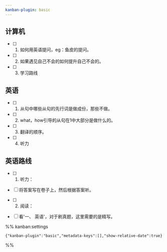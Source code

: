 ```yaml
---
kanban-plugin: basic
---
```


## 计算机

- [ ] 1. 如何用英语提问，eg：鱼皮的提问。
- [ ] 2. 如果遇见自己不会的如何提升自己不会的。
- [ ] 3. 学习路线


## 英语

- [ ] 1. 从句中哪些从句的先行词是做成份，那些不做。
- [ ] 2. what，how引导的从句在1中大部分是做什么的。
- [ ] 3. 翻译的顺序。
- [ ] 4. 听力


## 英语路线

- [ ] 1. 听力：
- [ ] 将答案写在卷子上，然后根据答案听。
- [ ] 2. 阅读：
- [ ] 看'一、 英语'，对于刷真题，这里需要的是精写。




%% kanban:settings
```
{"kanban-plugin":"basic","metadata-keys":[],"show-relative-date":true}
```
%%